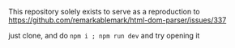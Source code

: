 This repository solely exists to serve as a reproduction to https://github.com/remarkablemark/html-dom-parser/issues/337

just clone, and do `npm i ; npm run dev` and try opening it
